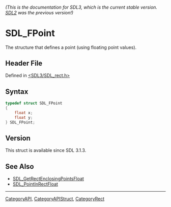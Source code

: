 ###### (This is the documentation for SDL3, which is the current stable version. [SDL2](https://wiki.libsdl.org/SDL2/) was the previous version!)
# SDL_FPoint

The structure that defines a point (using floating point values).

## Header File

Defined in [<SDL3/SDL_rect.h>](https://github.com/libsdl-org/SDL/blob/main/include/SDL3/SDL_rect.h)

## Syntax

```c
typedef struct SDL_FPoint
{
    float x;
    float y;
} SDL_FPoint;
```

## Version

This struct is available since SDL 3.1.3.

## See Also

- [SDL_GetRectEnclosingPointsFloat](SDL_GetRectEnclosingPointsFloat)
- [SDL_PointInRectFloat](SDL_PointInRectFloat)

----
[CategoryAPI](CategoryAPI), [CategoryAPIStruct](CategoryAPIStruct), [CategoryRect](CategoryRect)

